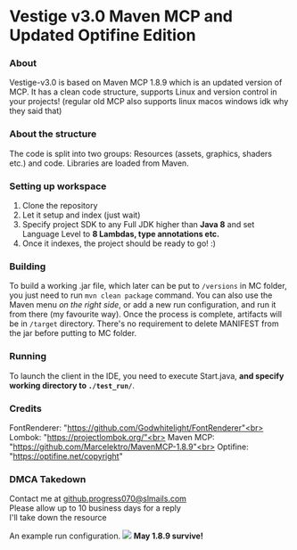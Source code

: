 # Vestige v3.0 Maven MCP and Updated Optifine Edition

### About
Vestige-v3.0 is based on Maven MCP 1.8.9 which is an updated version of MCP. It has a clean code structure, supports Linux and version control in your projects! (regular old MCP also supports linux macos windows idk why they said that) 

### About the structure
The code is split into two groups: Resources (assets, graphics, shaders etc.) and code.
Libraries are loaded from Maven.

### Setting up workspace
1. Clone the repository
2. Let it setup and index (just wait)
4. Specify project SDK to any Full JDK higher than **Java 8** and set Language Level to **8 Lambdas, type annotations etc.**
5. Once it indexes, the project should be ready to go! :)

### Building
To build a working .jar file, which later can be put to `/versions` in MC folder, you just need to run `mvn clean package` command.
You can also use the Maven menu *on the right side*, or add a new run configuration, and run it from there (my favourite way).
Once the process is complete, artifacts will be in `/target` directory.
There's no requirement to delete MANIFEST from the jar before putting to MC folder.

### Running
To launch the client in the IDE, you need to execute Start.java, **and specify working directory to `./test_run/`**.

### Credits
FontRenderer: "https://github.com/Godwhitelight/FontRenderer"<br>
Lombok: "https://projectlombok.org/"<br>
Maven MCP: "https://github.com/Marcelektro/MavenMCP-1.8.9"<br>
Optifine: "https://optifine.net/copyright"

### DMCA Takedown
Contact me at github.progress070@slmails.com<br>
Please allow up to 10 business days for a reply<br>
I'll take down the resource

An example run configuration.
<img src="https://developers.marcloud.net/i/launchConfig.png"/>
**May 1.8.9 survive!**
